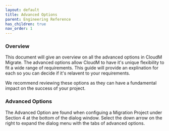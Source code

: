 ```yaml
---
layout: default
title: Advanced Options
parent: Engineering Reference
has_children: true
nav_order: 1
---
```

### Overview 

This document will give an overview on all the advanced options in CloudM Migrate. The advanced options allow CloudM to have it's unique flexibility to fit a wide range of requirements. This guide will provide an explination for each so you can decide if it's relavent to your requirements. 

We recommend reviewing these options as they can have a fundamental impact on the success of your project. 

### Advanced Options 

The Advanced Option are found when configuing a Migration Project under Section 4 at the bottom of the dialog window. Select the down arrow on the right to expand the dialog menu with the tabs of advanced options. 
